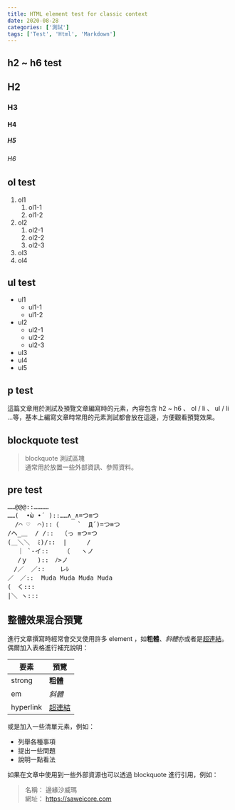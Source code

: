 ```yaml
---
title: HTML element test for classic context
date: 2020-08-28 
categories: ['測試']
tags: ['Test', 'Html', 'Markdown']
---
```


## h2 ~ h6 test

## H2
### H3
#### H4
##### H5
###### H6

## ol test

1. ol1
    1. ol1-1
    2. ol1-2
2. ol2
    1. ol2-1
    2. ol2-2
    3. ol2-3
3. ol3
4. ol4

## ul test

- ul1
  - ul1-1
  - ul1-2
- ul2
  - ul2-1
  - ul2-2
  - ul2-3
- ul3
- ul4
- ul5

## p test

這篇文章用於測試及預覽文章編寫時的元素，內容包含 h2 ~ h6 、 ol / li 、 ul / li ...等，基本上編寫文章時常用的元素測試都會放在這邊，方便觀看預覽效果。 


## blockquote test

> blockquote 測試區塊  
> 通常用於放置一些外部資訊、參照資料。

## pre test

<pre>
……@@@::…………
……(  •̀ω •́  )::……∧_∧=つ≡つ      
  /⌒ ♡  ⌒)::（     `  Д´)=つ≡つ   
/へ_＿  / /::  （っ ≡つ=つ
(＿＼＼  ﾐ)/::  |　　  /
　 ｜ `-イ::    （   ヽノ
　 /ｙ　 )::　ﾉ>ノ
　/／  ／::    レﾚ
／　／::  Muda Muda Muda Muda
(　く:::
|＼ ヽ:::
</pre>

## 整體效果混合預覽

進行文章撰寫時經常會交叉使用許多 element ，如**粗體**、*斜體*亦或者是[超連結](https://saweicore.com)。 偶爾加入表格進行補充說明：

| 要素 | 預覽 |
| ---- | --- |
| strong | **粗體** |
| em   |  *斜體* |
| hyperlink | [超連結](https://saweicore.com) |

或是加入一些清單元素，例如：

- 列舉各種事項
- 提出一些問題
- 說明一點看法

如果在文章中使用到一些外部資源也可以透過 blockquote 進行引用，例如：

> 名稱： 邊緣沙威瑪  
> 網址： <https://saweicore.com>


